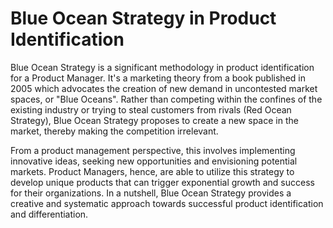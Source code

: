 # Blue Ocean Strategy in Product Identification

Blue Ocean Strategy is a significant methodology in product identification for a Product Manager. It's a marketing theory from a book published in 2005 which advocates the creation of new demand in uncontested market spaces, or "Blue Oceans". Rather than competing within the confines of the existing industry or trying to steal customers from rivals (Red Ocean Strategy), Blue Ocean Strategy proposes to create a new space in the market, thereby making the competition irrelevant. 

From a product management perspective, this involves implementing innovative ideas, seeking new opportunities and envisioning potential markets. Product Managers, hence, are able to utilize this strategy to develop unique products that can trigger exponential growth and success for their organizations. In a nutshell, Blue Ocean Strategy provides a creative and systematic approach towards successful product identification and differentiation.